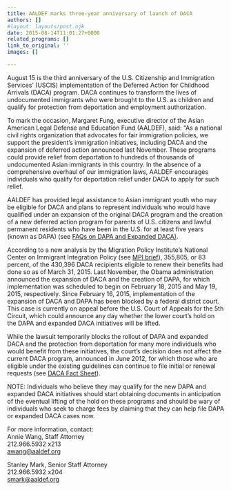 ```yaml
---
title: AALDEF marks three-year anniversary of launch of DACA
authors: []
#layout: layouts/post.njk
date: 2015-08-14T11:01:27+0000
related_programs: []
link_to_original: ''
images: []

---
```

August 15 is the third anniversary of the U.S. Citizenship and Immigration
Services’ (USCIS) implementation of the Deferred Action for Childhood Arrivals
(DACA) program. DACA continues to transform the lives of undocumented immigrants
who were brought to the U.S. as children and qualify for protection from
deportation and employment authorization.

To mark the occasion, Margaret Fung, executive director of the Asian American
Legal Defense and Education Fund (AALDEF), said: “As a national civil rights
organization that advocates for fair immigration policies, we support the
president’s immigration initiatives, including DACA and the expansion of
deferred action announced last November. These programs could provide relief
from deportation to hundreds of thousands of undocumented Asian immigrants in
this country. In the absence of a comprehensive overhaul of our immigration
laws, AALDEF encourages individuals who qualify for deportation relief under
DACA to apply for such relief.

AALDEF has provided legal assistance to Asian immigrant youth who may be eligible for DACA and plans to represent individuals who would have qualified under an expansion of the original DACA program and the creation of a new deferred action program for parents of U.S. citizens and lawful permanent residents who have been in the U.S. for at least five years (known as DAPA) (see [FAQs on DAPA and Expanded DACA)](/uploads/pdf/AALDEF%20FAQ%20on%20DAPA%20and%20Expanded%20DACA%20FINAL%20%28updated%20August%2012%2C%202015%29.pdf).

According to a new analysis by the Migration Policy Institute’s National Center on Immigrant Integration Policy (see [MPI brief](https://www.migrationpolicy.org/research/daca-three-year-mark-high-pace-renewals-processing-difficulties-evident)), 355,805, or 83 percent, of the 430,396 DACA recipients eligible to renew their benefits had done so as of March 31, 2015. Last November, the Obama administration announced the expansion of DACA and the creation of DAPA, for which implementation was scheduled to begin on February 18, 2015 and May 19, 2015, respectively. Since February 16, 2015, implementation of the expansion of DACA and DAPA has been blocked by a federal district court. This case is currently on appeal before the U.S. Court of Appeals for the 5th Circuit, which could announce any day whether the lower court’s hold on the DAPA and expanded DACA initiatives will be lifted.

While the lawsuit temporarily blocks the rollout of DAPA and expanded DACA and
the protection from deportation for many more individuals who would benefit from
these initiatives, the court’s decision does not affect the current DACA
program, announced in June 2012, for which those who are eligible under the
existing guidelines can continue to file initial or renewal requests (see [DACA
Fact Sheet](/uploads/pdf/DACAFactSheet8.27.15-final.pdf)).

NOTE: Individuals who believe they may qualify for the new DAPA and expanded
DACA initiatives should start obtaining documents in anticipation of the
eventual lifting of the hold on these programs and should be wary of individuals
who seek to charge fees by claiming that they can help file DAPA or expanded
DACA cases now.

For more information, contact:  
Annie Wang, Staff Attorney  
212\.966.5932 x213  
awang@aaldef.org

Stanley Mark, Senior Staff Attorney  
212\.966.5932 x204  
smark@aaldef.org